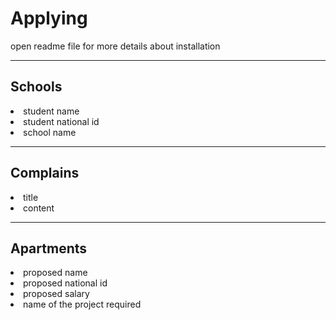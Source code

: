 <h1> A p p l y i n g</h1>
<p>open readme file for more details about installation</p>
<hr> 
<h2>Schools</h2>
<li> student name</li>
<li> student national id</li>
<li>school name</li>
<hr> 
<h2>Complains</h2>
<li>title</li>
<li>content</li>
<hr>
<h2>Apartments</h2>
<li> proposed name</li>
<li> proposed national id</li>
<li>proposed salary</li>
<li>name of the project required</li>
